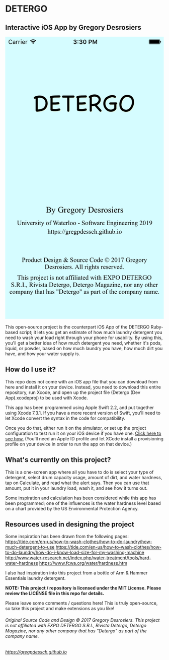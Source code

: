 # DETERGO
## Interactive iOS App by Gregory Desrosiers

![DETERGO iOS App](detergo-ios.png)

This open-source project is the counterpart iOS App of the DETERGO Ruby-based script; it lets you get an estimate of how much laundry detergent you need to wash your load right through your phone for usability. By using this, you'll get a better idea of how much detergent you need, whether it's pods, liquid, or powder, based on how much laundry you have, how much dirt you have, and how your water supply is.

## How do I use it?

This repo does not come with an iOS app file that you can download from here and install it on your device. Instead, you need to download this entire repository, run Xcode, and open up the project file (Detergo (Dev App).xcodeproj) to be used with Xcode.

This app has been programmed using Apple Swift 2.2, and put together using Xcode 7.3.1. If you have a more recent version of Swift, you'll need to let Xcode convert the syntax in the code for compatibility.

Once you do that, either run it on the simulator, or set up the project configuration to test run it on your iOS device if you have one. [Click here to see how.](https://developer.apple.com/library/content/documentation/IDEs/Conceptual/AppDistributionGuide/TestingYouriOSApp/TestingYouriOSApp.html) (You'll need an Apple ID profile and let XCode install a provisioning profile on your device in order to run the app on that device.)


## What's currently on this project?

This is a one-screen app where all you have to do is select your type of detergent, select drum capacity usage, amount of dirt, and water hardness, tap on Calculate, and read what the alert says. Then you can use that amount, put it in your laundry load, wash it, and see how it turns out.

Some inspiration and calculation has been considered while this app has been programmed; one of the influences is the water hardness level based on a chart provided by the US Environmental Protection Agency.



## Resources used in designing the project
Some inspiration has been drawn from the following pages:
https://tide.com/en-us/how-to-wash-clothes/how-to-do-laundry/how-much-detergent-to-use
https://tide.com/en-us/how-to-wash-clothes/how-to-do-laundry/how-do-i-know-load-size-for-my-washing-machine
http://www.water-research.net/index.php/water-treatment/tools/hard-water-hardness
https://www.fcwa.org/water/hardness.htm

I also had inspiration into this project from a bottle of Arm & Hammer Essentials laundry detergent.


**NOTE: This project / repository is licensed under the MIT License. Please review the LICENSE file in this repo for details.**

Please leave some comments / questions here! This is truly open-source, so take this project and make extensions as you like!

###### Original Source Code and Design © 2017 Gregory Desrosiers. This project is not affiliated with EXPO DETERGO S.R.I., Rivista Detergo, Detergo Magazine, nor any other company that has "Detergo" as part of the company name.
###### https://gregpdessch.github.io
